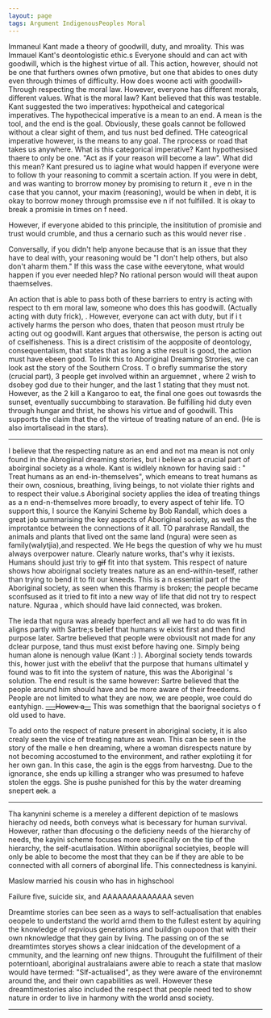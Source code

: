 ```yaml
---
layout: page
tags: Argument IndigenousPeoples Moral
---
```


Immaneul Kant made a theory of goodwill, duty, and mroality. This was Immauel Kant's deontologistic ethic.s Everyone should and can act with goodwill, which is the highest virtue of all. This action, however, should not be one that furthers ownes ofwn pmotive, but one that abides to ones duty even through thimes of difficulty. How does woone acti with goodwill> Through respecting the moral law. However, everyone has different morals, different values. What is the moral law? Kant believed that this was testable. Kant suggested the two imperatives: hypotheical and categorical imperatives. The hypothecical imperative is a mean to an end. A mean is the tool, and the end is the goal. Obviously, these goals cannot be followed without a clear sight of them, and tus nust bed defined. THe cateogrical imperative however, is the means to any goal. The rprocess or road that takes us anywhere. What is this categorical imperative? Kant hypothesised thaere to only be one. "Act as if your reason will become a law". What did this mean? Kant presured us to iagine what would happen if everyone were to follow th your reasoning to commit a scertain action. If you were in debt, and was wanting to brorrow money by promising to return it , eve n in the case that you cannot, your maxim (reasoning), would be when in debt, it is okay to borrow money through promssise eve n if not fulfilled. It is okay to break a promisie in times on f need.

However, if everyone abided to this principle, the insititution of promisie and trust would crumble, and thus a cernario such as this would never rise .

Conversally, if you didn't help anyone because that is an issue that they have to deal with, your reasoning would be "I don't help others, but also don't aharm them." If this wass the case withe eeverytone, what would happen if you ever needed hlep? No rational person would will theat aupon thaemselves. 

An action that is able to pass both of these barriers to entry is acting with respect to th em moral law, someone who does this has goodwill. (Actually acting with duty frick), . However, everyone can act with duty, but if i t actively harms the person who does, thaten that peoson must rtruly be acting out og goodwill. Kant argues that otherswise, the person is acting out of cselfisheness. This is a direct cristisim of the aopposite of deontology, consequentalism, that states that as long a sthe result is good, the action must have ebeen good. To link this to Aboriginal Dreaming Strories, we can look ast the story of the Southern Cross. T o brefly summarise the story (crucial part), 3 people get involved within an arguemnet , where 2 wish to dsobey god due to their hunger, and the last 1 stating that they must not. However, as the 2 kill a Kangaroo to eat, the final one goes out towasrds the sunset, eventually succumbbing to staravation. Be fulfilling hid duty even through hungar and thrist, he shows his virtue and of goodwill. This supports the claim that the of the virteue of treating nature of an end. (He is also imortalisead in the stars).

---

I believe that the respecting nature as an end and not ma mean is not only found in the Abrogiinal dreaming stories, but i believe as a crucial part of aboirginal society as a whole. Kant is widlely nknown for having said : " Treat humans as an end-in-themselves", which emeans to treat humans as their own, cosnious, breathing, living beings, to not violate thier rights and to respect their value.s Aboriginal society applies the idea of treating things as a n end-n-themselves more broadly, to every aspect of tehir life. TO support this, I source the Kanyini Scheme by Bob Randall, which does a great job summarising the key aspects of Aboriginal society, as well as the improtantce between the connections of it all. TO parahrase Randall, the animals and plants that lived ont the same land (ngura) were seen as family(walytjia),and respected. We He begs the question of why we hu must always overpower nature. Clearly nature works,  that's why it iexists. Humans should just triy to ~~gif~~ fit into that system. This respect of nature shows how aboirignal society treates nature as an end-within-teself, rather than trying to bend it to fit our kneeds. This is a n essential part of the Aboriginal society, as seen when this fharmy is broken; the people became sconfsused as it tried to fit into a new way of life that did not try to respect nature. Nguraa , which should have laid connected, was broken.

The ieda that 	ngura was already bperfect and all we had to do was fit in aligns partly with Sartre;s belief that humans w eixist first and then find purpose later. Sartre believed that people were obviouslt not made for any dclear purpose, tand thus must exist before having one. Simply being human alone is nenough value (Kant :) ). Aborginal society tends towards this, hower just with the ebelivf that the purpose that humans ultimatel y found was to fit into the system of nature, this was the Aboriginal 's solution. The end result is the same however: Sartre believed that the people around him should have and be more aware of their freedoms. People are not limited to what they are now, we are people, woe could do eantyhign. ~~\_\_\_~~~~Howev~~~~ a__~~ This was somethign that the baorignal societys o f old used to have. 

To add onto the respect of nature present in aboriginal society, it is also crealy seen the vice of treating nature as wean. This can be seen in the story of the malle e hen dreaming, where a woman disrespects nature by not becoming accostumed to the environment, and rather explotiing it for her own gan. In this case, the agin is the eggs from harvestng. Due to the ignorance, she ends up killing a stranger who was presumed to hafeve stolen the eggs. She is pushe punished for this by the water dreaming snepert ~~aek~~. a

---

Tha kanynini scheme is a mereley a different depiction of te maslows hierachy od needs, both conveys what is becessary for human survival. However, rather than dfocusing o the deficieny needs of the hierarchy of needs, the kayini scheme focuses more specifically on the tip of the hierarchy, the self-acutlaisation. Within aboriignal societyies, beople will only be able to become the most that they can be if they are able to be connected with all corners of aborginal life. This connectedness is kanyini.

Maslow married his cousin who has in highschool

Failure five, suicide six, and AAAAAAAAAAAAAA seven

Dreamtime stories can bee seen as a ways to self-actualisation that enables oeopele to undertstand the world arnd them to the fullest estent by aquiring the knowledge of repvious generations and buildign oupoon that with their own nknowledge that they gain by living. The passing on of the se dreamtimtes storyes shows a clear inidcation of the development of a cmmunity, and the learning onf new thigns. Througuht the fulfillment of their poterntioanl, aboriginal australaians awere able to reach a state that maslow would have termed: "Slf-actualised", as they were aware of the environemnt around the, and their own capabilities as well. However these dreamtimestories also included the respect that people need ted to show nature in order to live in harmony with the world ansd society.

---